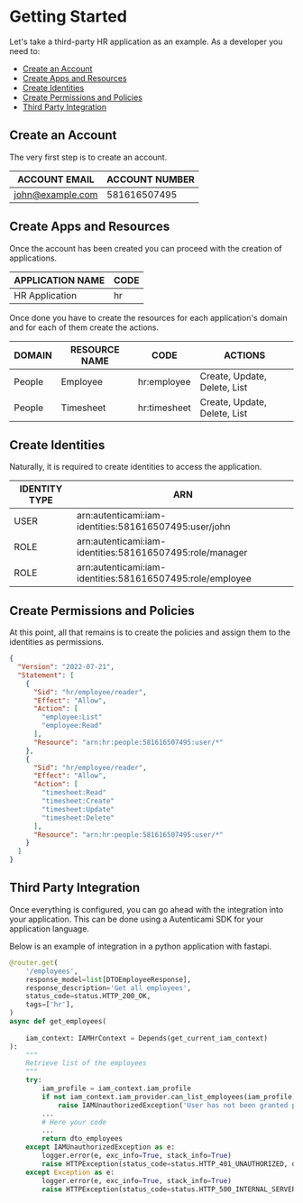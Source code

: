 # Getting Started

Let's take a third-party HR application as an example. As a developer you need to:

- [Create an Account](#create-an-account)
- [Create Apps and Resources](#create-apps-and-resources)
- [Create Identities](#create-identities)
- [Create Permissions and Policies](#create-permissions-and-policies)
- [Third Party Integration](#third-party-integration)

## Create an Account

The very first step is to create an account.

| ACCOUNT EMAIL    | ACCOUNT NUMBER |
|------------------|----------------|
| john@example.com | 581616507495   |

## Create Apps and Resources

Once the account has been created you can proceed with the creation of applications.

| APPLICATION NAME | CODE   |
|------------------|--------|
| HR Application   | hr |

Once done you have to create the resources for each application's domain and for each of them create the actions.

|  DOMAIN    | RESOURCE NAME | CODE             | ACTIONS                      |
|------------|---------------|------------------|------------------------------|
|  People    | Employee      | hr:employee  | Create, Update, Delete, List |
|  People    | Timesheet     | hr:timesheet | Create, Update, Delete, List |

## Create Identities

Naturally, it is required to create identities to access the application.

| IDENTITY TYPE | ARN                                        |
|---------------|--------------------------------------------|
| USER          | arn:autenticami:iam-identities:581616507495:user/john     |
| ROLE          | arn:autenticami:iam-identities:581616507495:role/manager  |
| ROLE          | arn:autenticami:iam-identities:581616507495:role/employee |

## Create Permissions and Policies

At this point, all that remains is to create the policies and assign them to the identities as permissions.

```json
{
  "Version": "2022-07-21",
  "Statement": [
    {
      "Sid": "hr/employee/reader",
      "Effect": "Allow",
      "Action": [
        "employee:List"
        "employee:Read"
      ],
      "Resource": "arn:hr:people:581616507495:user/*"
    },
    {
      "Sid": "hr/employee/reader",
      "Effect": "Allow",
      "Action": [
        "timesheet:Read"
        "timesheet:Create"
        "timesheet:Update"
        "timesheet:Delete"
      ],
      "Resource": "arn:hr:people:581616507495:user/*"
    }
  ]
}
```

## Third Party Integration

Once everything is configured, you can go ahead with the integration into your application. 
This can be done using a Autenticami SDK for your application language.

Below is an example of integration in a python application with fastapi.

```python
@router.get(
    '/employees',
    response_model=list[DTOEmployeeResponse],
    response_description='Get all employees',
    status_code=status.HTTP_200_OK,
    tags=['hr'],
)
async def get_employees(
   
    iam_context: IAMHrContext = Depends(get_current_iam_context)
):
    """
    Retrieve list of the employees
    """
    try:
        iam_profile = iam_context.iam_profile
        if not iam_context.iam_provider.can_list_employees(iam_profile):
            raise IAMUnauthorizedException('User has not been granted permissions to list employees')
        ...
        # Here your code
        ...
        return dto_employees
    except IAMUnauthorizedException as e:
        logger.error(e, exc_info=True, stack_info=True)
        raise HTTPException(status_code=status.HTTP_401_UNAUTHORIZED, detail=e.args[0])
    except Exception as e:
        logger.error(e, exc_info=True, stack_info=True)
        raise HTTPException(status_code=status.HTTP_500_INTERNAL_SERVER_ERROR, detail='Internal Server Error')
```
